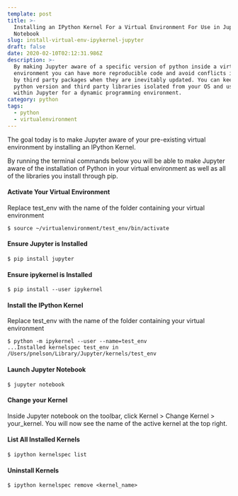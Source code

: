 ```yaml
---
template: post
title: >-
  Installing an IPython Kernel For a Virtual Environment For Use in Jupyter
  Notebook
slug: install-virtual-env-ipykernel-jupyter
draft: false
date: 2020-02-10T02:12:31.986Z
description: >-
  By making Jupyter aware of a specific version of python inside a virtual
  environment you can have more reproducible code and avoid conflicts introduced
  by third party packages when they are inevitably updated. You can keep your
  python version and third party libraries isolated from your OS and use it
  within Jupyter for a dynamic programming environment.
category: python
tags:
  - python
  - virtualenvironment
---
```

The goal today is to make Jupyter aware of your pre-existing virtual environment by installing an IPython Kernel.  

By running the terminal commands below you will be able to make Jupyter aware of the installation of Python in your virtual environment as well as all of the libraries you install through pip.

#### Activate Your Virtual Environment
Replace test_env with the name of the folder containing your virtual environment
```
$ source ~/virtualenvironment/test_env/bin/activate
```

#### Ensure Jupyter is Installed
```
$ pip install jupyter
```

#### Ensure ipykernel is Installed
```
$ pip install --user ipykernel
```

#### Install the IPython Kernel
Replace test_env with the name of the folder containing your virtual environment
```
$ python -m ipykernel --user --name=test_env
...Installed kernelspec test_env in /Users/pnelson/Library/Jupyter/kernels/test_env
```

#### Launch Jupyter Notebook
```
$ jupyter notebook
```

#### Change your Kernel
Inside Jupyter notebook on the toolbar, click Kernel > Change Kernel > your_kernel.
You will now see the name of the active kernel at the top right.  


#### List All Installed Kernels
```
$ ipython kernelspec list
```

#### Uninstall Kernels
```
$ ipython kernelspec remove <kernel_name>
```
